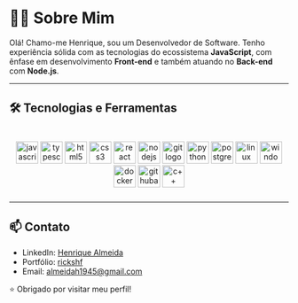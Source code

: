# 👨‍💻 Sobre Mim

Olá! Chamo-me Henrique, sou um Desenvolvedor de Software. Tenho experiência sólida com as tecnologias do ecossistema **JavaScript**, com ênfase em desenvolvimento **Front-end** e também atuando no **Back-end** com **Node.js**.

---

## 🛠️ Tecnologias e Ferramentas

###

<br clear="both">

<div align="center">
  <img src="https://cdn.jsdelivr.net/gh/devicons/devicon/icons/javascript/javascript-original.svg" height="40" alt="javascript logo"  />
  <img src="https://cdn.jsdelivr.net/gh/devicons/devicon/icons/typescript/typescript-original.svg" height="40" alt="typescript logo"  />
  <img src="https://cdn.jsdelivr.net/gh/devicons/devicon/icons/html5/html5-original.svg" height="40" alt="html5 logo"  />
  <img src="https://cdn.jsdelivr.net/gh/devicons/devicon/icons/css3/css3-original.svg" height="40" alt="css3 logo"  />
  <img src="https://cdn.jsdelivr.net/gh/devicons/devicon/icons/react/react-original-wordmark.svg" height="40" alt="react logo"  />
  <img src="https://cdn.jsdelivr.net/gh/devicons/devicon/icons/nodejs/nodejs-original.svg" height="40" alt="nodejs logo"  />
  <img src="https://cdn.jsdelivr.net/gh/devicons/devicon/icons/git/git-plain-wordmark.svg" height="40" alt="git logo"  />
  <img src="https://cdn.jsdelivr.net/gh/devicons/devicon/icons/python/python-original.svg" height="40" alt="python logo"  />
  <img src="https://cdn.jsdelivr.net/gh/devicons/devicon/icons/postgresql/postgresql-original.svg" height="40" alt="postgresql logo"  />
  <img src="https://cdn.jsdelivr.net/gh/devicons/devicon/icons/linux/linux-original.svg" height="40" alt="linux logo"  />
  <img src="https://cdn.jsdelivr.net/gh/devicons/devicon/icons/windows11/windows11-original.svg" height="40" alt="windows logo"  />
  <img src="https://cdn.jsdelivr.net/gh/devicons/devicon/icons/docker/docker-original-wordmark.svg" height="40" alt="docker logo"  />
  <img src="https://cdn.jsdelivr.net/gh/devicons/devicon/icons/githubactions/githubactions-original-wordmark.svg" height="40" alt="githubactions logo"  />
  <img src="https://cdn.jsdelivr.net/gh/devicons/devicon/icons/cplusplus/cplusplus-line.svg" height="40" alt="c++ logo"  />
</div>

###

---
## 📫 Contato

- LinkedIn: [Henrique Almeida](https://www.linkedin.com/in/rickshf/)
- Portfólio: [rickshf](https://fatec-jacarei-dsm-portfolio.github.io/ra2581392513037/)
- Email: almeidah1945@gmail.com



⭐ Obrigado por visitar meu perfil!
